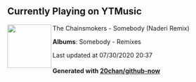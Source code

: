 ## Currently Playing on YTMusic

[<img align="left" width="100" src="https://lh3.googleusercontent.com/CamSOyScuLsSvGBzPYnRoz4TEglxMxz1BUXviBqTj0WSfZrFtQoKzgji0dOgubtnghT0r4jUCN-yl9cO">](https://music.youtube.com/channel/UCQgUHOPJJrmzCjExg-ISupA)

The Chainsmokers - Somebody (Naderi Remix)

**Albums**: Somebody - Remixes

Last updated at 07/30/2020 20:37

#### Generated with [20chan/github-now](https://github.com/20chan/github-now)


<!--
**20chan/20chan** is a ✨ _special_ ✨ repository because its `README.md` (this file) appears on your GitHub profile.

Here are some ideas to get you started:

- 🔭 I’m currently working on ...
- 🌱 I’m currently learning ...
- 👯 I’m looking to collaborate on ...
- 🤔 I’m looking for help with ...
- 💬 Ask me about ...
- 📫 How to reach me: ...
- 😄 Pronouns: ...
- ⚡ Fun fact: ...
-->
